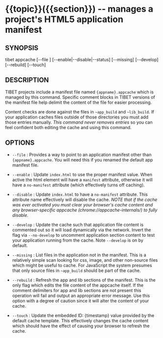 {{topic}}({{section}}) -- manages a project's HTML5 application manifest
=============================================

## SYNOPSIS

tibet appcache [--file <cachefile>] [--enable|--disable|--status] [--missing] [--develop] [--rebuild] [--touch]

## DESCRIPTION

TIBET projects include a manifest file named `{appname}.appcache` which is
managed by this command. Specific comment blocks in TIBET versions of the
manifest file help delimit the content of the file for easier processing.

Content checks are done against the files in `~app_build` and `~lib_build`.
If your application caches files outside of those directories you
must add those entries manually. *This command never removes entries* so
you can feel confident both editing the cache and using this command.

## OPTIONS

  * `--file` :
    Provides a way to point to an application manifest other than
`{appname}.appcache`. You will need this if you renamed the default app manifest
file.

  * `--enable` :
    Update `index.html` to use the proper manifest value. When active the html
element will have a `manifest` attribute, otherwise it will have a `no-manifest`
attribute (which effectively turns off caching).

  * `--disable` :
    Update `index.html` to have a `no-manifest` attribute. This attribute name
effectively will disable the cache. *NOTE that if the cache was ever activated
you must clear your browser's cache content and any browser-specific appcache
(chrome://appcache-internals/) to fully disable.*

  * `--develop` :
    Update the cache such that application file content is commented out so it
will load dynamically via the network. Invert the flag via `--no-develop` to
uncomment application section content to test your application running from the
cache. Note `--develop` is on by default.

  * `--missing` :
    List files in the application not in the manifest. This is a relatively
simple scan looking for css, image, and other non-source files which might be
useful to cache. For JavaScript the system presumes that only source files in
`~app_build` should be part of the cache.

  * `--rebuild` :
    Refresh the app and lib sections of the manifest. This is the only flag
which edits the file content of the appcache itself. If the comment delimiters
for app and lib sections are not present this operation will fail and output an
appropriate error message. Use this option with a degree of caution since it
will alter the content of your cache.

  * `--touch` : Update the embedded ID: {timestamp} value provided by the
default cache template. This effectively changes the cache content which
should have the effect of causing your browser to refresh the cache.

